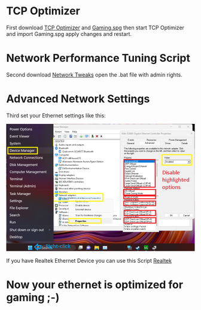 # TCP Optimizer

First download [TCP Optimizer](https://www.speedguide.net/files/TCPOptimizer.exe) and [Gaming.spg](https://github.com/moffa89/Windows-Gaming-Tweaks/blob/main/Network/Gaming.spg) then start TCP Optimizer and import Gaming.spg apply changes and restart.

# Network Performance Tuning Script

Second download [Network Tweaks](https://github.com/moffa89/Windows-Gaming-Tweaks/blob/main/Network/NetworkTweaks.bat) open the .bat file with admin rights.

# Advanced Network Settings

Third set your Ethernet settings like this:

![networksettings.png](https://github.com/moffa89/Windows-Gaming-Tweaks/blob/main/Network/networksettings.png)

If you have Realtek Ethernet Device you can use this Script [Realtek](https://github.com/moffa89/Windows-Gaming-Tweaks/blob/main/Network/Realtek.bat)

# Now your ethernet is optimized for gaming ;-)
